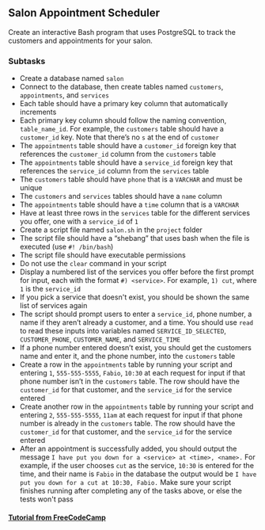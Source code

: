 ## Salon Appointment Scheduler

Create an interactive Bash program that uses PostgreSQL to track the customers and appointments for your salon.

### Subtasks

- Create a database named `salon`
- Connect to the database, then create tables named `customers`, `appointments`, and `services`
- Each table should have a primary key column that automatically increments
- Each primary key column should follow the naming convention, `table_name_id`. For example, the `customers` table should have a `customer_id` key. Note that there’s no `s` at the end of `customer`
- The `appointments` table should have a `customer_id` foreign key that references the `customer_id` column from the `customers` table
- The `appointments` table should have a `service_id` foreign key that references the `service_id` column from the `services` table
- The `customers` table should have `phone` that is a `VARCHAR` and must be unique
- The `customers` and `services` tables should have a `name` column
- The `appointments` table should have a `time` column that is a `VARCHAR`
- Have at least three rows in the `services` table for the different services you offer, one with a `service_id` of `1`
- Create a script file named `salon.sh` in the `project` folder
- The script file should have a “shebang” that uses bash when the file is executed (use `#! /bin/bash`)
- The script file should have executable permissions
- Do not use the `clear` command in your script
- Display a numbered list of the services you offer before the first prompt for input, each with the format `#) <service>`. For example, `1) cut`, where `1` is the `service_id`
- If you pick a service that doesn't exist, you should be shown the same list of services again
- The script should prompt users to enter a `service_id`, phone number, a name if they aren’t already a customer, and a time. You should use `read` to read these inputs into variables named `SERVICE_ID_SELECTED`, `CUSTOMER_PHONE`, `CUSTOMER_NAME`, and `SERVICE_TIME`
- If a phone number entered doesn’t exist, you should get the customers name and enter it, and the phone number, into the `customers` table
- Create a row in the `appointments` table by running your script and entering `1`, `555-555-5555`, `Fabio`, `10:30` at each request for input if that phone number isn’t in the `customers` table. The row should have the `customer_id` for that customer, and the `service_id` for the service entered
- Create another row in the `appointments` table by running your script and entering `2`, `555-555-5555`, `11am` at each request for input if that phone number is already in the `customers` table. The row should have the `customer_id` for that customer, and the `service_id` for the service entered
- After an appointment is successfully added, you should output the message `I have put you down for a <service> at <time>, <name>.` For example, if the user chooses `cut` as the service, `10:30` is entered for the time, and their name is `Fabio` in the database the output would be `I have put you down for a cut at 10:30, Fabio.` Make sure your script finishes running after completing any of the tasks above, or else the tests won't pass

#### [Tutorial from FreeCodeCamp](https://www.freecodecamp.org/learn/relational-database/build-a-world-cup-database-project/build-a-world-cup-database)
